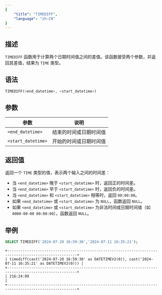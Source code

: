 ```yaml
---
{
    "title": "TIMEDIFF",
    "language": "zh-CN"
}
---
```


<!-- 
Licensed to the Apache Software Foundation (ASF) under one
or more contributor license agreements.  See the NOTICE file
distributed with this work for additional information
regarding copyright ownership.  The ASF licenses this file
to you under the Apache License, Version 2.0 (the
"License"); you may not use this file except in compliance
with the License.  You may obtain a copy of the License at

  http://www.apache.org/licenses/LICENSE-2.0

Unless required by applicable law or agreed to in writing,
software distributed under the License is distributed on an
"AS IS" BASIS, WITHOUT WARRANTIES OR CONDITIONS OF ANY
KIND, either express or implied.  See the License for the
specific language governing permissions and limitations
under the License.
-->

## 描述
`TIMEDIFF` 函数用于计算两个日期时间值之间的差值。该函数接受两个参数，并返回其差值，结果为 `TIME` 类型。

## 语法

```sql
TIMEDIFF(<end_datetime>, <start_datetime>)
```

## 参数

| 参数              | 说明                          |
|-------------------|-------------------------------|
| `<end_datetime>`      | 结束的时间或日期时间值        |
| `<start_datetime>`    | 开始的时间或日期时间值        |

## 返回值
返回一个 `TIME` 类型的值，表示两个输入之间的时间差：
- 当 `<end_datetime>` 晚于 `<start_datetime>` 时，返回正的时间差。
- 当 `<end_datetime>` 早于 `<start_datetime>` 时，返回负的时间差。
- 当 `<end_datetime>` 和 `<start_datetime>` 相等时，返回 `00:00:00`。
- 如果 `<end_datetime>` 或 `<start_datetime>` 为 `NULL`，函数返回 `NULL`。
- 如果 `<end_datetime>` 或 `<start_datetime>` 为非法时间或日期时间值（如 `0000-00-00 00:00:00`），函数返回 `NULL`。

## 举例

```sql
SELECT TIMEDIFF('2024-07-20 16:59:30','2024-07-11 16:35:21');
```

```text
+------------------------------------------------------------------------------------------------------+
| timediff(cast('2024-07-20 16:59:30' as DATETIMEV2(0)), cast('2024-07-11 16:35:21' as DATETIMEV2(0))) |
+------------------------------------------------------------------------------------------------------+
| 216:24:09                                                                                            |
+------------------------------------------------------------------------------------------------------+
```